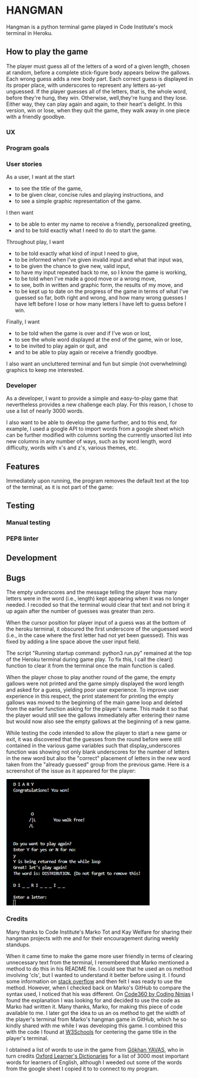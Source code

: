 # HANGMAN
Hangman is a python terminal game played in Code Institute's mock terminal in Heroku. 

## How to play the game
The player must guess all of the letters of a word of a given length, chosen at random, before a complete stick-figure body appears below the gallows. Each wrong guess adds a new body part. Each correct guess is displayed in its proper place, with underscores to represent any letters as-yet unguessed. If the player guesses all of the letters, that is, the whole word, before they're hung, they win. Otherwise, well,they're hung and they lose. Either way, they can play again and again, to their heart's delight. In this version, win or lose, when they quit the game, they walk away in one piece with a friendly goodbye.

### UX
### Program goals


### User stories
As a user, I want at the start
- to see the title of the game,
- to be given clear, concise rules and playing instructions, and
- to see a simple graphic representation of the game.

I then want
- to be able to enter my name to receive a friendly, personalized greeting,
- and to be told exactly what I need to do to start the game.

Throughout play, I want
- to be told exactly what kind of input I need to give,
- to be informed when I've given invalid input and what that input was,
- to be given the chance to give new, valid input,
- to have my input repeated back to me, so I know the game is working,
- to be told when I've made a good move or a wrong move,
- to see, both in written and graphic form, the results of my move, and
- to be kept up to date on the progress of the game in terms of what I've guessed so far, both right and wrong, and how many wrong guesses I have left before I lose or how many letters I have left to guess before I win.

Finally, I want
- to be told when the game is over and if I've won or lost,
- to see the whole word displayed at the end of the game, win or lose,
- to be invited to play again or quit, and
- and to be able to play again or receive a friendly goodbye.

I also want an uncluttered terminal and fun but simple (not overwhelming) graphics to keep me interested.

### Developer
As a developer, I want to provide a simple and easy-to-play game that nevertheless provides a new challenge each play. For this reason, I chose to use a list of nearly 3000 words.

I also want to be able to develop the game further, and to this end, for example, I used a google API to import words from a google sheet which can be further modified with columns sorting the currently unsorted list into new columns in any number of ways, such as by word length, word difficulty, words with x's and z's, various themes, etc.

## Features
Immediately upon running, the program removes the default text at the top of the terminal, as it is not part of the game:



## Testing
### Manual testing
### PEP8 linter

## Development

## Bugs


The empty underscores and the message telling the player how many letters were in the word (i.e., length) kept appearing when it was no longer needed. I recoded so that the terminal would clear that text and not bring it up again after the number of guesses was greater than zero.

When the cursor position for player input of a guess was at the bottom of the heroku terminal, it obscured the first underscore of the unguessed word (i.e., in the case where the first letter had not yet been guessed). This was fixed by adding a line space above the user input field.

The script "Running startup command: python3 run.py" remained at the top of the Heroku terminal during game play. To fix this, I call the clear() function to clear it from the terminal once the main function is called.

When the player chose to play another round of the game, the empty gallows were not printed and the game simply displayed the word length and asked for a guess, yielding poor user experience. To improve user experience in this respect, the print statement for printing the empty gallows was moved to the beginning of the main game loop and deleted from the earlier function asking for the player's name. This made it so that the player would still see the gallows immediately after entering their name but would now also see the empty gallows at the beginning of a new game.

While testing the code intended to allow the player to start a new game or exit, it was discovered that the guesses from the round before were still contained in the various game variables such that display_underscores function was showing not only blank underscores for the number of letters in the new word but also the "correct" placement of letters in the new word taken from the "already guessed" group from the previous game. Here is a screenshot of the issue as it appeared for the player:

![Screenshot of the bug](<Bug shot.png>)


### Credits

Many thanks to Code Institute's Marko Tot and Kay Welfare for sharing their hangman projects with me and for their encouragement during weekly standups.

When it came time to make the game more user friendly in terms of clearing unnecessary text from the terminal, I remembered that Marko mentioned a method to do this in his README file. I could see that he used an os method involving 'cls', but I wanted to understand it better before using it. I found some information on [stack overflow](https://stackoverflow.com/questions/63855637/clearing-the-terminal-for-my-python-text-adventure) and then felt I was ready to use the method. However, when I checked back on Marko's GitHub to compare the syntax used, I noticed that his was different. On [Code360 by Coding Ninjas](https://www.naukri.com/code360/library/how-to-clear-a-screen-in-python) I found the explanation I was looking for and decided to use the code as Marko had written it. Many thanks, Marko, for making this piece of code available to me. I later got the idea to us an os method to get the width of the player's terminal from Marko's hangman game in GitHub, which he so kindly shared with me while I was developing this game. I combined this with the code I found at [W3Schools](https://www.w3schools.com/python/trypython.asp?filename=demo_ref_string_center2) for centering the game title in the player's terminal.

I obtained a list of words to use in the game from [Gökhan YAVAŞ](https://github.com/gokhanyavas/Oxford-3000-Word-List), who in turn credits [Oxford Learner's Dictionaries](http://www.oxfordlearnersdictionaries.com/us/wordlist/english/oxford3000/) for a list of 3000 most important words for learners of English, although I weeded out some of the words from the google sheet I copied it to to connect to my program.

